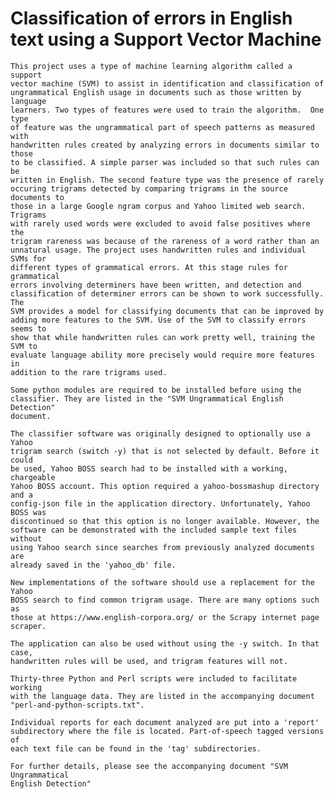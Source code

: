 #   Classification of errors in English text using a Support Vector Machine

    This project uses a type of machine learning algorithm called a support
    vector machine (SVM) to assist in identification and classification of
    ungrammatical English usage in documents such as those written by language
    learners. Two types of features were used to train the algorithm.  One type
    of feature was the ungrammatical part of speech patterns as measured with
    handwritten rules created by analyzing errors in documents similar to those
    to be classified. A simple parser was included so that such rules can be
    written in English. The second feature type was the presence of rarely
    occuring trigrams detected by comparing trigrams in the source documents to
    those in a large Google ngram corpus and Yahoo limited web search. Trigrams
    with rarely used words were excluded to avoid false positives where the
    trigram rareness was because of the rareness of a word rather than an
    unnatural usage. The project uses handwritten rules and individual SVMs for
    different types of grammatical errors. At this stage rules for grammatical
    errors involving determiners have been written, and detection and
    classification of determiner errors can be shown to work successfully. The
    SVM provides a model for classifying documents that can be improved by
    adding more features to the SVM. Use of the SVM to classify errors seems to
    show that while handwritten rules can work pretty well, training the SVM to
    evaluate language ability more precisely would require more features in
    addition to the rare trigrams used.

    Some python modules are required to be installed before using the
    classifier. They are listed in the "SVM Ungrammatical English Detection"
    document.
 
    The classifier software was originally designed to optionally use a Yahoo
    trigram search (switch -y) that is not selected by default. Before it could
    be used, Yahoo BOSS search had to be installed with a working, chargeable
    Yahoo BOSS account. This option required a yahoo-bossmashup directory and a
    config-json file in the application directory. Unfortunately, Yahoo BOSS was
    discontinued so that this option is no longer available. However, the
    software can be demonstrated with the included sample text files without
    using Yahoo search since searches from previously analyzed documents are
    already saved in the 'yahoo_db' file.

    New implementations of the software should use a replacement for the Yahoo
    BOSS search to find common trigram usage. There are many options such as
    those at https://www.english-corpora.org/ or the Scrapy internet page
    scraper.

    The application can also be used without using the -y switch. In that case,
    handwritten rules will be used, and trigram features will not.

    Thirty-three Python and Perl scripts were included to facilitate working
    with the language data. They are listed in the accompanying document
    "perl-and-python-scripts.txt".
    
    Individual reports for each document analyzed are put into a 'report'
    subdirectory where the file is located. Part-of-speech tagged versions of
    each text file can be found in the 'tag' subdirectories.

    For further details, please see the accompanying document "SVM Ungrammatical
    English Detection"

